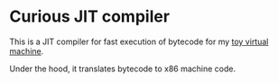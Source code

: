 # Curious JIT compiler
This is a JIT compiler for fast execution of bytecode for my [toy virtual machine](https://github.com/CuriousGeorgiy/nano-cpu).

Under the hood, it translates bytecode to x86 machine code.
